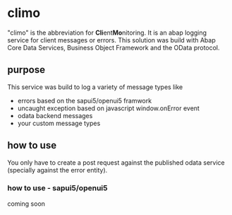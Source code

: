 # climo
"climo" is the abbreviation for **Cli**ent**Mo**nitoring. It is an abap logging service for client messages or errors. This solution was build with Abap Core Data Services, Business Object Framework and the OData protocol. 

## purpose
This service was build to log a variety of message types like 
- errors based on the sapui5/openui5 framwork
- uncaught exception based on javascript window.onError event
- odata backend messages
- your custom message types

## how to use
You only have to create a post request against the published odata service (specially against the error entity). 

### how to use - sapui5/openui5
coming soon
